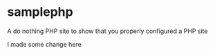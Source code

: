 samplephp
=========

A do nothing PHP site to show that you properly configured a PHP site

I made some change here
